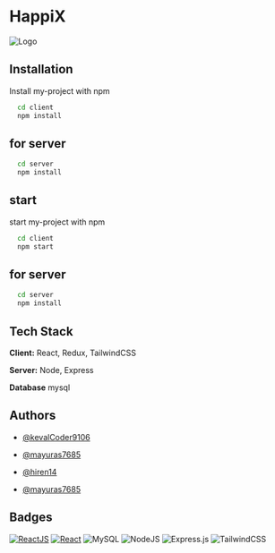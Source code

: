 
# HappiX


![Logo](https://hirenlalani.files.wordpress.com/2022/04/wp-1651342540702.jpg)



## Installation

Install my-project with npm

```bash
  cd client
  npm install
```
## for server 


```bash
  cd server
  npm install
```
## start 

start my-project with npm

```bash
  cd client
  npm start
```
## for server 


```bash
  cd server
  npm install
```

## Tech Stack

**Client:** React, Redux, TailwindCSS

**Server:** Node, Express

**Database** mysql

## Authors

- [@kevalCoder9106](https://github.com/kevalCoder9106/)

- [@mayuras7685](https://github.com/mayuras7685/)

- [@hiren14](https://github.com/hiren14/)

- [@mayuras7685](https://github.com/mayuras7685/)
## Badges


[![ReactJS](https://img.shields.io/badge/-ReactJs-61DAFB?logo=react&logoColor=white&style=flat)]()
[![React](https://img.shields.io/badge/-React%20Router-CA4245?logo=react-routerlogo&logoColor=white&style=flat)]()
![MySQL](https://img.shields.io/badge/mysql-%2300f.svg?style=for-the-badge&logo=mysql&logoColor=white&style=flat)
![NodeJS](https://img.shields.io/badge/node.js-6DA55F?style=for-the-badge&logo=node.js&logoColor=white&style=flat)
![Express.js](https://img.shields.io/badge/express.js-%23404d59.svg?style=for-the-badge&logo=express&logoColor=%2361DAFB&style=flat)
![TailwindCSS](https://img.shields.io/badge/tailwindcss-%2338B2AC.svg?style=for-the-badge&logo=tailwind-css&logoColor=white&style=flat)
